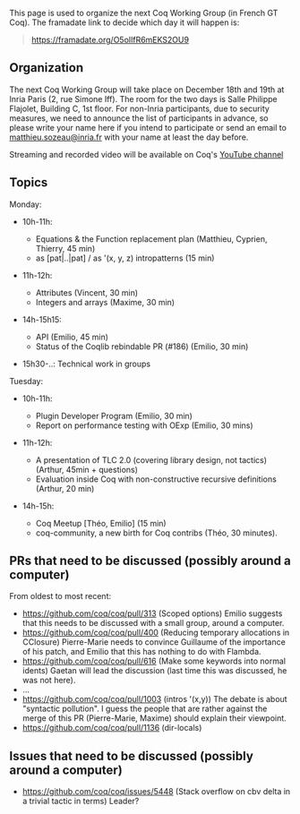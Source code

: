 This page is used to organize the next Coq Working Group (in French GT Coq). The framadate link to decide which day it will happen is:

> <https://framadate.org/O5oIlfR6mEKS2OU9>

Organization
------------

The next Coq Working Group will take place on December 18th and 19th at Inria Paris (2, rue Simone Iff). The room for the two days is Salle Philippe Flajolet, Building C, 1st floor. For non-Inria participants, due to security measures, we need to announce the list of participants in advance, so please write your name here if you intend to participate or send an email to [matthieu.sozeau@inria.fr](mailto:matthieu.sozeau@inria.fr) with your name at least the day before.

Streaming and recorded video will be available on Coq's [YouTube channel](https://www.youtube.com/channel/UCbJo6gYYr0OF18x01M4THdQ)

Topics
------
Monday:
- 10h-11h:
  - Equations & the Function replacement plan (Matthieu, Cyprien, Thierry, 45 min)
  - as [pat|..|pat] / as '(x, y, z) intropatterns (15 min)

- 11h-12h:
  - Attributes (Vincent, 30 min)
  - Integers and arrays (Maxime, 30 min)

- 14h-15h15:
  - API (Emilio, 45 min)
  - Status of the Coqlib rebindable PR (#186) (Emilio, 30 min)

- 15h30-..:
  Technical work in groups

Tuesday:
- 10h-11h:
  - Plugin Developer Program (Emilio, 30 min)
  - Report on performance testing with OExp (Emilio, 30 mins)

- 11h-12h:
  - A presentation of TLC 2.0 (covering library design, not tactics) (Arthur, 45min + questions)
  - Evaluation inside Coq with non-constructive recursive definitions (Arthur, 20 min)

- 14h-15h:
  - Coq Meetup [Théo, Emilio] (15 min)
  - coq-community, a new birth for Coq contribs (Théo, 30 minutes).

PRs that need to be discussed (possibly around a computer)
----------------------------------------------------------

From oldest to most recent:
- https://github.com/coq/coq/pull/313 (Scoped options) Emilio suggests that this needs to be discussed with a small group, around a computer.
- https://github.com/coq/coq/pull/400 (Reducing temporary allocations in CClosure) Pierre-Marie needs to convince Guillaume of the importance of his patch, and Emilio that this has nothing to do with Flambda.
- https://github.com/coq/coq/pull/616 (Make some keywords into normal idents) Gaetan will lead the discussion (last time this was discussed, he was not here).
- ...
- https://github.com/coq/coq/pull/1003 (intros '(x,y)) The debate is about "syntactic pollution". I guess the people that are rather against the merge of this PR (Pierre-Marie, Maxime) should explain their viewpoint.
- https://github.com/coq/coq/pull/1136 (dir-locals)

Issues that need to be discussed (possibly around a computer)
-------------------------------------------------------------

- https://github.com/coq/coq/issues/5448 (Stack overflow on cbv delta in a trivial tactic in terms) Leader?